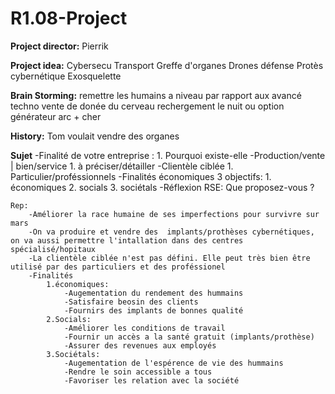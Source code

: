 # R1.08-Project

**Project director:** 
	Pierrik

**Project idea:** 
	Cybersecu
	Transport
	Greffe d'organes
	Drones défense
	Protès cybernétique
	Exosquelette

**Brain Storming:**
	remettre les humains a niveau par rapport aux avancé techno
	vente de donée du cerveau 
	rechergement le nuit ou option générateur arc + cher

**History:** 
	Tom voulait vendre des organes

**Sujet**
	-Finalité de votre entreprise :
		1. Pourquoi existe-elle
	-Production/vente | bien/service
		1. à préciser/détailler
	-Clientèle ciblée
		1. Particulier/proféssionnels
	-Finalités économiques
		3 objectifs:
			1. économiques
			2. socials
			3. sociétals
	-Réflexion RSE: Que proposez-vous ?

	Rep:
		-Améliorer la race humaine de ses imperfections pour survivre sur mars
		-On va produire et vendre des  implants/prothèses cybernétiques, on va aussi permettre l'intallation dans des centres spécialisé/hopitaux
		-La clientèle ciblée n'est pas défini. Elle peut très bien être utilisé par des particuliers et des proféssionel
		-Finalités
			1.économiques: 
				-Augementation du rendement des hummains
				-Satisfaire beosin des clients
				-Fournirs des implants de bonnes qualité
			2.Socials:
				-Améliorer les conditions de travail
				-Fournir un accès a la santé gratuit (implants/prothèse)
				-Assurer des revenues aux employés
			3.Sociétals:
				-Augementation de l'espérence de vie des hummains
				-Rendre le soin accessible a tous
				-Favoriser les relation avec la société


